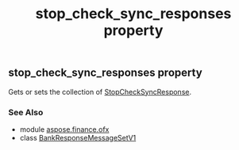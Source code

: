 ﻿---
title: stop_check_sync_responses property
second_title: Aspose.Finance for Python via .NET API References
description: 
type: docs
weight: 110
url: /python-net/aspose.finance.ofx/bankresponsemessagesetv1/stop_check_sync_responses/
is_root: false
---

## stop_check_sync_responses property


Gets or sets the collection of [StopCheckSyncResponse](/finance/python-net/aspose.finance.ofx.bank/stopchecksyncresponse).

### See Also
* module [aspose.finance.ofx](../../)
* class [BankResponseMessageSetV1](/finance/python-net/aspose.finance.ofx/bankresponsemessagesetv1)
